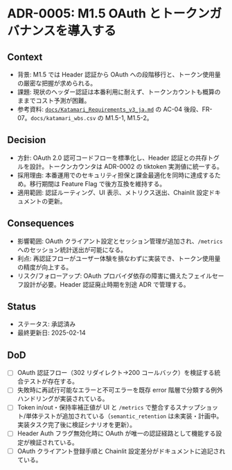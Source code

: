 # ADR-0005: M1.5 OAuth とトークンガバナンスを導入する

## Context
- 背景: M1.5 では Header 認証から OAuth への段階移行と、トークン使用量の厳密な把握が求められる。
- 課題: 現状のヘッダー認証は本番利用に耐えず、トークンカウントも概算のままでコスト予測が困難。
- 参考資料: [`docs/Katamari_Requirements_v3_ja.md`](../Katamari_Requirements_v3_ja.md) の AC-04 後段、FR-07。`docs/katamari_wbs.csv` の M1.5-1, M1.5-2。

## Decision
- 方針: OAuth 2.0 認可コードフローを標準化し、Header 認証との共存トグルを設計。トークンカウンタは ADR-0002 の tiktoken 実測値に統一する。
- 採用理由: 本番運用でのセキュリティ担保と課金最適化を同時に達成するため。移行期間は Feature Flag で後方互換を維持する。
- 適用範囲: 認証ルーティング、UI 表示、メトリクス送出、Chainlit 設定ドキュメントの更新。

## Consequences
- 影響範囲: OAuth クライアント設定とセッション管理が追加され、`/metrics` へのセッション統計送出が可能になる。
- 利点: 再認証フローがユーザー体験を損なわずに実装でき、トークン使用量の精度が向上する。
- リスク/フォローアップ: OAuth プロバイダ依存の障害に備えたフェイルセーフ設計が必要。Header 認証廃止時期を別途 ADR で管理する。

## Status
- ステータス: 承認済み
- 最終更新日: 2025-02-14

## DoD
- [ ] OAuth 認証フロー（302 リダイレクト→200 コールバック）を検証する統合テストが存在する。
- [ ] 失敗時に再試行可能なエラーと不可エラーを既存 error 階層で分類する例外ハンドリングが実装されている。
- [ ] Token in/out・保持率補正値が UI と `/metrics` で整合するスナップショット/単体テストが追加されている（`semantic_retention` は未実装・計画中。実装タスク完了後に検証シナリオを更新）。
- [ ] Header Auth フラグ無効化時に OAuth が唯一の認証経路として機能する設定が検証されている。
- [ ] OAuth クライアント登録手順と Chainlit 設定差分がドキュメントに追記されている。
